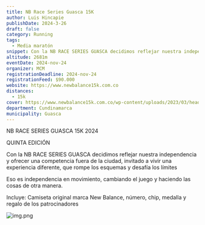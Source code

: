 ```yaml
---
title: NB Race Series Guasca 15K
author: Luis Hincapie
publishDate: 2024-3-26
draft: false
category: Running
tags:
  - Media maratón
snippet: Con la NB RACE SERIES GUASCA decidimos reflejar nuestra independencia y ofrecer una competencia fuera de la ciudad, invitado a vivir una experiencia diferente, que rompe los esquemas y desafía los límites.
altitude: 2681m
eventDate: 2024-nov-24
organizer: MCM
registrationDeadline: 2024-nov-24
registrationFeed: $90.000
website: https://www.newbalance15k.com.co
distances:
  - 15k
cover: https://www.newbalance15k.com.co/wp-content/uploads/2023/03/header_Guasca.jpg
department: Cundinamarca
municipality: Guasca
---
```


NB RACE SERIES GUASCA 15K 2024

QUINTA EDICIÓN

Con la NB RACE SERIES GUASCA decidimos reflejar nuestra independencia y ofrecer una competencia fuera de la ciudad, invitado a vivir una experiencia diferente, que rompe los esquemas y desafía los límites

Eso es independencia en movimiento, cambiando el juego y haciendo las cosas de otra manera.

Incluye: Camiseta original marca New Balance, número, chip, medalla y regalo de los patrocinadores

![img.png](../../../public/images/events/img.png)

